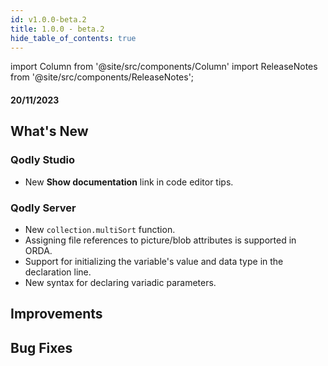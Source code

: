```yaml
---
id: v1.0.0-beta.2
title: 1.0.0 - beta.2
hide_table_of_contents: true
---
```


import Column from '@site/src/components/Column'
import ReleaseNotes from '@site/src/components/ReleaseNotes';

<!-- recent update incorporated is from version 1.0.0-rc.40 -->

#### 20/11/2023

## What's New


### Qodly Studio

- New **Show documentation** link in code editor tips. 


### Qodly Server

- New `collection.multiSort` function. 
- Assigning file references to picture/blob attributes is supported in ORDA.
- Support for initializing the variable's value and data type in the declaration line.
- New syntax for declaring variadic parameters.


## Improvements




## Bug Fixes

